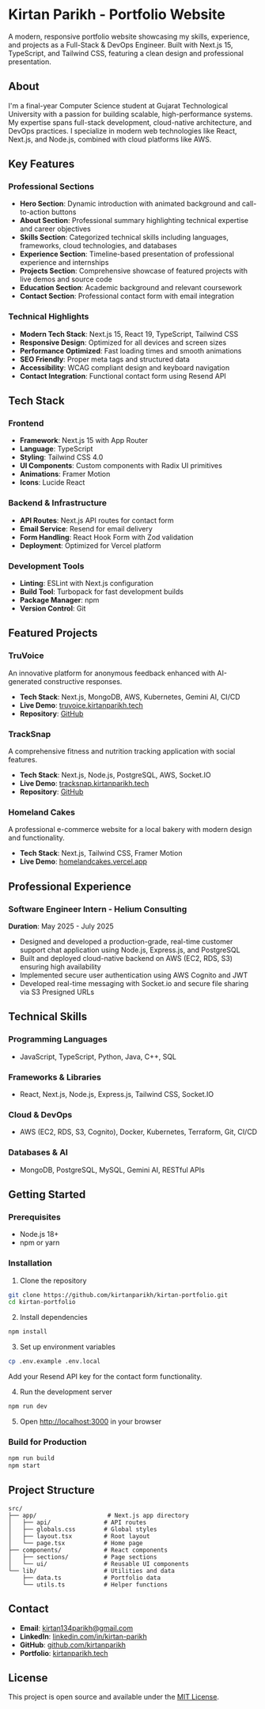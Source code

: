 # Kirtan Parikh - Portfolio Website

A modern, responsive portfolio website showcasing my skills, experience, and projects as a Full-Stack & DevOps Engineer. Built with Next.js 15, TypeScript, and Tailwind CSS, featuring a clean design and professional presentation.

## About

I'm a final-year Computer Science student at Gujarat Technological University with a passion for building scalable, high-performance systems. My expertise spans full-stack development, cloud-native architecture, and DevOps practices. I specialize in modern web technologies like React, Next.js, and Node.js, combined with cloud platforms like AWS.

## Key Features

### Professional Sections

- **Hero Section**: Dynamic introduction with animated background and call-to-action buttons
- **About Section**: Professional summary highlighting technical expertise and career objectives
- **Skills Section**: Categorized technical skills including languages, frameworks, cloud technologies, and databases
- **Experience Section**: Timeline-based presentation of professional experience and internships
- **Projects Section**: Comprehensive showcase of featured projects with live demos and source code
- **Education Section**: Academic background and relevant coursework
- **Contact Section**: Professional contact form with email integration

### Technical Highlights

- **Modern Tech Stack**: Next.js 15, React 19, TypeScript, Tailwind CSS
- **Responsive Design**: Optimized for all devices and screen sizes
- **Performance Optimized**: Fast loading times and smooth animations
- **SEO Friendly**: Proper meta tags and structured data
- **Accessibility**: WCAG compliant design and keyboard navigation
- **Contact Integration**: Functional contact form using Resend API

## Tech Stack

### Frontend

- **Framework**: Next.js 15 with App Router
- **Language**: TypeScript
- **Styling**: Tailwind CSS 4.0
- **UI Components**: Custom components with Radix UI primitives
- **Animations**: Framer Motion
- **Icons**: Lucide React

### Backend & Infrastructure

- **API Routes**: Next.js API routes for contact form
- **Email Service**: Resend for email delivery
- **Form Handling**: React Hook Form with Zod validation
- **Deployment**: Optimized for Vercel platform

### Development Tools

- **Linting**: ESLint with Next.js configuration
- **Build Tool**: Turbopack for fast development builds
- **Package Manager**: npm
- **Version Control**: Git

## Featured Projects

### TruVoice

An innovative platform for anonymous feedback enhanced with AI-generated constructive responses.

- **Tech Stack**: Next.js, MongoDB, AWS, Kubernetes, Gemini AI, CI/CD
- **Live Demo**: [truvoice.kirtanparikh.tech](https://truvoice.kirtanparikh.tech/)
- **Repository**: [GitHub](https://github.com/kirtanparikh/TruVoice)

### TrackSnap

A comprehensive fitness and nutrition tracking application with social features.

- **Tech Stack**: Next.js, Node.js, PostgreSQL, AWS, Socket.IO
- **Live Demo**: [tracksnap.kirtanparikh.tech](https://tracksnap.onrender.com/)
- **Repository**: [GitHub](https://github.com/kirtanparikh/TrackSnap)

### Homeland Cakes

A professional e-commerce website for a local bakery with modern design and functionality.

- **Tech Stack**: Next.js, Tailwind CSS, Framer Motion
- **Live Demo**: [homelandcakes.vercel.app](https://homelandcakes.vercel.app/)

## Professional Experience

### Software Engineer Intern - Helium Consulting

**Duration**: May 2025 - July 2025

- Designed and developed a production-grade, real-time customer support chat application using Node.js, Express.js, and PostgreSQL
- Built and deployed cloud-native backend on AWS (EC2, RDS, S3) ensuring high availability
- Implemented secure user authentication using AWS Cognito and JWT
- Developed real-time messaging with Socket.io and secure file sharing via S3 Presigned URLs

## Technical Skills

### Programming Languages

- JavaScript, TypeScript, Python, Java, C++, SQL

### Frameworks & Libraries

- React, Next.js, Node.js, Express.js, Tailwind CSS, Socket.IO

### Cloud & DevOps

- AWS (EC2, RDS, S3, Cognito), Docker, Kubernetes, Terraform, Git, CI/CD

### Databases & AI

- MongoDB, PostgreSQL, MySQL, Gemini AI, RESTful APIs

## Getting Started

### Prerequisites

- Node.js 18+
- npm or yarn

### Installation

1. Clone the repository

```bash
git clone https://github.com/kirtanparikh/kirtan-portfolio.git
cd kirtan-portfolio
```

2. Install dependencies

```bash
npm install
```

3. Set up environment variables

```bash
cp .env.example .env.local
```

Add your Resend API key for the contact form functionality.

4. Run the development server

```bash
npm run dev
```

5. Open [http://localhost:3000](http://localhost:3000) in your browser

### Build for Production

```bash
npm run build
npm start
```

## Project Structure

```
src/
├── app/                    # Next.js app directory
│   ├── api/               # API routes
│   ├── globals.css        # Global styles
│   ├── layout.tsx         # Root layout
│   └── page.tsx           # Home page
├── components/            # React components
│   ├── sections/          # Page sections
│   └── ui/                # Reusable UI components
└── lib/                   # Utilities and data
    ├── data.ts            # Portfolio data
    └── utils.ts           # Helper functions
```

## Contact

- **Email**: kirtan134parikh@gmail.com
- **LinkedIn**: [linkedin.com/in/kirtan-parikh](https://linkedin.com/in/kirtan-parikh)
- **GitHub**: [github.com/kirtanparikh](https://github.com/kirtanparikh)
- **Portfolio**: [kirtanparikh.tech](https://kirtanparikh.tech)

## License

This project is open source and available under the [MIT License](LICENSE).




